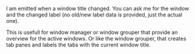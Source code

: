 I am emitted when a window title changed. You can ask me for the window
and the changed label (no old/new label data is provided, just the actual one).

This is usefull for window manager or window grouper that provide an overview
for the active windows. Or like the window grouper, that creates tab panes and labels
the tabs with the current window title.